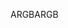 <span data-ttu-id="7824a-101">ARGB</span><span class="sxs-lookup"><span data-stu-id="7824a-101">ARGB</span></span>